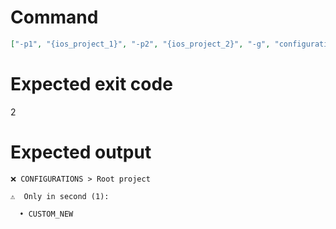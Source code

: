 # Command
```json
["-p1", "{ios_project_1}", "-p2", "{ios_project_2}", "-g", "configurations", "-t", "Project", "-v"]
```

# Expected exit code
2

# Expected output
```
❌ CONFIGURATIONS > Root project

⚠️  Only in second (1):

  • CUSTOM_NEW




```
